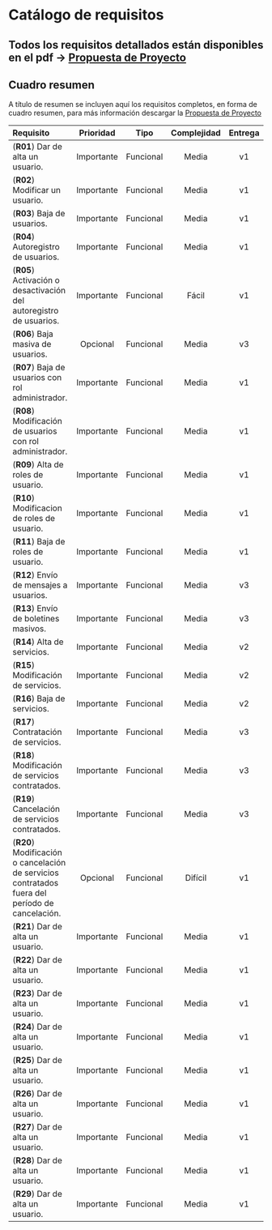 
# Catálogo de requisitos

## Todos los requisitos detallados están disponibles en el pdf -> [Propuesta de Proyecto](https://github.com/hftomler/chipionacity/blob/master/backend/web/pdfs/PropuestaProyecto1718.pdf) 

## Cuadro resumen
A título de resumen se incluyen aquí los requisitos completos, en forma de cuadro resumen, para más información descargar la [Propuesta de Proyecto](https://github.com/hftomler/chipionacity/blob/master/backend/web/pdfs/PropuestaProyecto1718.pdf) 

| **Requisito** | **Prioridad** | **Tipo** | **Complejidad** | **Entrega** |
| :------------ | :-----------: | :------: | :-------------: | :---------: |
| (**R01**) Dar de alta un usuario. | Importante | Funcional | Media | v1 |
| (**R02**) Modificar un usuario. | Importante | Funcional | Media | v1 |
| (**R03**) Baja de usuarios. | Importante | Funcional | Media | v1 |
| (**R04**) Autoregistro de usuarios. | Importante | Funcional | Media | v1 |
| (**R05**) Activación o desactivación del autoregistro de usuarios. | Importante | Funcional | Fácil | v1 |
| (**R06**) Baja masiva de usuarios. | Opcional | Funcional | Media | v3 |
| (**R07**) Baja de usuarios con rol administrador. | Importante | Funcional | Media | v1 |
| (**R08**) Modificación de usuarios con rol administrador. | Importante | Funcional | Media | v1 |
| (**R09**) Alta de roles de usuario. | Importante | Funcional | Media | v1 |
| (**R10**) Modificacion de roles de usuario. | Importante | Funcional | Media | v1 |
| (**R11**) Baja de roles de usuario. | Importante | Funcional | Media | v1 |
| (**R12**) Envío de mensajes a usuarios. | Importante | Funcional | Media | v3 |
| (**R13**) Envío de boletines masivos. | Importante | Funcional | Media | v3 |
| (**R14**) Alta de servicios. | Importante | Funcional | Media | v2 |
| (**R15**) Modificación de servicios. | Importante | Funcional | Media | v2 |
| (**R16**) Baja de servicios. | Importante | Funcional | Media | v2 |
| (**R17**) Contratación de servicios. | Importante | Funcional | Media | v3 |
| (**R18**) Modificación de servicios contratados. | Importante | Funcional | Media | v3 |
| (**R19**) Cancelación de servicios contratados. | Importante | Funcional | Media | v3 |
| (**R20**) Modificación o cancelación de servicios contratados fuera del período de cancelación. | Opcional | Funcional | Difícil | v1 |
| (**R21**) Dar de alta un usuario. | Importante | Funcional | Media | v1 |
| (**R22**) Dar de alta un usuario. | Importante | Funcional | Media | v1 |
| (**R23**) Dar de alta un usuario. | Importante | Funcional | Media | v1 |
| (**R24**) Dar de alta un usuario. | Importante | Funcional | Media | v1 |
| (**R25**) Dar de alta un usuario. | Importante | Funcional | Media | v1 |
| (**R26**) Dar de alta un usuario. | Importante | Funcional | Media | v1 |
| (**R27**) Dar de alta un usuario. | Importante | Funcional | Media | v1 |
| (**R28**) Dar de alta un usuario. | Importante | Funcional | Media | v1 |
| (**R29**) Dar de alta un usuario. | Importante | Funcional | Media | v1 |


